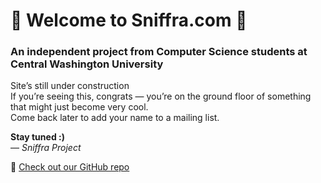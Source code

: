 # 🚧 Welcome to Sniffra.com 🚧  
### An independent project from Computer Science students at Central Washington University

Site’s still under construction  
If you’re seeing this, congrats — you’re on the ground floor of something that might just become very cool.  
Come back later to add your name to a mailing list.

**Stay tuned :)**  
— *Sniffra Project*

🔗 [Check out our GitHub repo](https://github.com/Sniffra)
